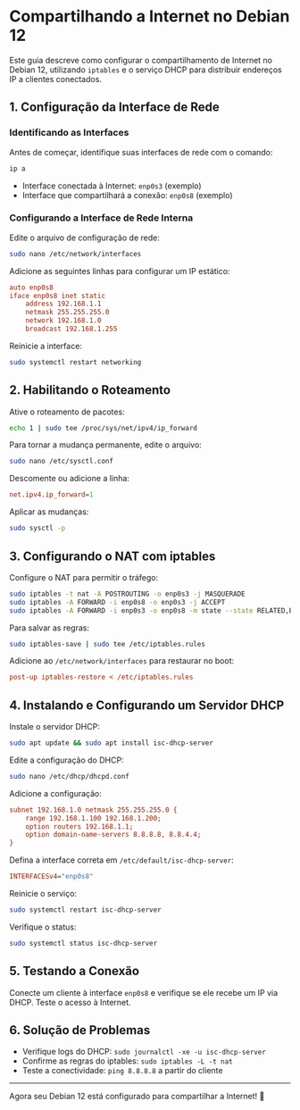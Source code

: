 # Compartilhando a Internet no Debian 12

Este guia descreve como configurar o compartilhamento de Internet no Debian 12, utilizando `iptables` 
e o serviço DHCP para distribuir endereços IP a clientes conectados.

## 1. Configuração da Interface de Rede

### Identificando as Interfaces
Antes de começar, identifique suas interfaces de rede com o comando:
```sh
ip a
```
- Interface conectada à Internet: `enp0s3` (exemplo)
- Interface que compartilhará a conexão: `enp0s8` (exemplo)

### Configurando a Interface de Rede Interna
Edite o arquivo de configuração de rede:
```sh
sudo nano /etc/network/interfaces
```
Adicione as seguintes linhas para configurar um IP estático:
```ini
auto enp0s8
iface enp0s8 inet static
    address 192.168.1.1
    netmask 255.255.255.0
    network 192.168.1.0
    broadcast 192.168.1.255
```
Reinicie a interface:
```sh
sudo systemctl restart networking
```

## 2. Habilitando o Roteamento
Ative o roteamento de pacotes:
```sh
echo 1 | sudo tee /proc/sys/net/ipv4/ip_forward
```
Para tornar a mudança permanente, edite o arquivo:
```sh
sudo nano /etc/sysctl.conf
```
Descomente ou adicione a linha:
```ini
net.ipv4.ip_forward=1
```
Aplicar as mudanças:
```sh
sudo sysctl -p
```

## 3. Configurando o NAT com iptables
Configure o NAT para permitir o tráfego:
```sh
sudo iptables -t nat -A POSTROUTING -o enp0s3 -j MASQUERADE
sudo iptables -A FORWARD -i enp0s8 -o enp0s3 -j ACCEPT
sudo iptables -A FORWARD -i enp0s3 -o enp0s8 -m state --state RELATED,ESTABLISHED -j ACCEPT
```
Para salvar as regras:
```sh
sudo iptables-save | sudo tee /etc/iptables.rules
```
Adicione ao `/etc/network/interfaces` para restaurar no boot:
```ini
post-up iptables-restore < /etc/iptables.rules
```

## 4. Instalando e Configurando um Servidor DHCP
Instale o servidor DHCP:
```sh
sudo apt update && sudo apt install isc-dhcp-server
```
Edite a configuração do DHCP:
```sh
sudo nano /etc/dhcp/dhcpd.conf
```
Adicione a configuração:
```ini
subnet 192.168.1.0 netmask 255.255.255.0 {
    range 192.168.1.100 192.168.1.200;
    option routers 192.168.1.1;
    option domain-name-servers 8.8.8.8, 8.8.4.4;
}
```
Defina a interface correta em `/etc/default/isc-dhcp-server`:
```ini
INTERFACESv4="enp0s8"
```
Reinicie o serviço:
```sh
sudo systemctl restart isc-dhcp-server
```
Verifique o status:
```sh
sudo systemctl status isc-dhcp-server
```

## 5. Testando a Conexão
Conecte um cliente à interface `enp0s8` e verifique se ele recebe um IP via DHCP. Teste o acesso à Internet.

## 6. Solução de Problemas
- Verifique logs do DHCP: `sudo journalctl -xe -u isc-dhcp-server`
- Confirme as regras do iptables: `sudo iptables -L -t nat`
- Teste a conectividade: `ping 8.8.8.8` a partir do cliente

---
Agora seu Debian 12 está configurado para compartilhar a Internet! 🚀


